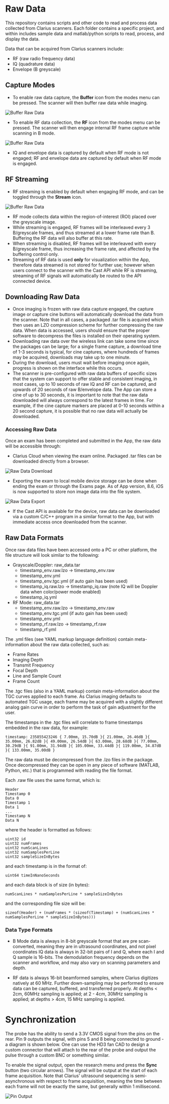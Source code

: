 # Raw Data

This repository contains scripts and other code to read and process data collected from Clarius scanners. Each folder contains a specific project, and within includes sample data and matlab/python scripts to read, process, and display the data.

Data that can be acquired from Clarius scanners include:
* RF (raw radio frequency data)
* IQ (quadrature data)
* Envelope (B greyscale)

## Capture Modes
* To enable raw data capture, the **Buffer** icon from the modes menu can be pressed. The scanner will then buffer raw data while imaging.

![Buffer Raw Data](blob/buffer.png)
* To enable RF data collection, the **RF** icon from the modes menu can be pressed. The scanner will then engage internal RF frame capture while scanning in B mode.

![Buffer Raw Data](blob/rf.png)
* IQ and envelope data is captured by default when RF mode is not engaged; RF and envelope data are captured by default when RF mode is engaged.

## RF Streaming
* RF streaming is enabled by default when engaging RF mode, and can be toggled through the **Stream** icon.

![Buffer Raw Data](blob/stream.png)
* RF mode collects data within the region-of-interest (ROI) placed over the greyscale image.
* While streaming is engaged, RF frames will be interleaved every 3 B/greyscale frames, and thus streamed at a lower frame rate than B. Buffering the RF data will also buffer at this rate.
* When streaming is disabled, RF frames will be interleaved with every B/greyscale frame, thus increasing the frame rate, and affected by the buffering control only.
* Streaming of RF data is used **only** for visualization within the App, therefore data streamed is not stored for further use; however when users connect to the scanner with the Cast API while RF is streaming, streaming of RF signals will automatically be routed to the API connected device.

## Downloading Raw Data
* Once imaging is frozen with raw data capture engaged, the capture image or capture cine buttons will automatically download the data from the scanner. Note that in all cases, a packaged .tar file is acquired which then uses an LZO compression scheme for further compressing the raw data. When data is accessed, users should ensure that the proper software to decompress the files is installed on their operating system.
* Downloading raw data over the wireless link can take some time since the packages can be large; for a single frame capture, a download time of 1-3 seconds is typical, for cine captures, where hundreds of frames may be acquired, downloads may take up to one minute.
* During the download, users must wait before imaging once again, progress is shown on the interface while this occurs.
* The scanner is pre-configured with raw data buffers of specific sizes that the system can support to offer stable and consistent imaging, in most cases, up to 10 seconds of raw IQ and RF can be captured, and upwards of 20 seconds of raw B/envelope data. The App can store a cine of up to 30 seconds, it is important to note that the raw data downloaded will always correspond to the latest frames in time. For example, if the cine capture markers are placed at 0-10 seconds within a 20 second capture, it is possible that no raw data will actually be downloaded.

### Accessing Raw Data

Once an exam has been completed and submitted in the App, the raw data will be accessible through:
* Clarius Cloud when viewing the exam online. Packaged .tar files can be downloaded directly from a browser.

![Raw Data Download](blob/raw_cloud.png)
* Exporting the exam to local mobile device storage can be done when ending the exam or through the Exams page. As of App version, 8.6, iOS is now supported to store non image data into the file system.

![Raw Data Export](blob/save_device.png)
* If the Cast API is available for the device, raw data can be downloaded via a custom C/C++ program in a similar format to the App, but with immediate access once downloaded from the scanner.

## Raw Data Formats

Once raw data files have been accessed onto a PC or other platform, the file structure will look similar to the following:
- Grayscale/Doppler: raw_data.tar
    - timestamp_env.raw.lzo -> timestamp_env.raw
    - timestamp_env.yml
    - timestamp_env.tgc.yml (if auto gain has been used)
    - timestamp_iq.raw.lzo -> timestamp_iq.raw (note IQ will be Doppler data when color/power mode enabled)
    - timestamp_iq.yml
- RF Mode: raw_data.tar
    - timestamp_env.raw.lzo -> timestamp_env.raw
    - timestamp_env.tgc.yml (if auto gain has been used)
    - timestamp_env.yml
    - timestamp_rf.raw.lzo -> timestamp_rf.raw
    - timestamp_rf.yml

The .yml files (see YAML markup language definition) contain meta-information about the raw data collected, such as:
* Frame Rates
* Imaging Depth
* Transmit Frequency
* Focal Depth
* Line and Sample Count
* Frame Count

The .tgc files (also in a YAML markup) contain meta-information about the TGC curves applied to each frame. As Clarius imaging defaults to automated TGC usage, each frame may be acquired with a slightly different analog gain curve in order to perform the task of gain adjustment for the user.

The timestamps in the .tgc files will correlate to frame timestamps embedded in the raw data, for example:
```
timestamp: 235855423246 { 7.00mm, 15.70dB }{ 21.00mm, 26.46dB }{ 35.00mm, 26.82dB }{ 49.00mm, 26.54dB }{ 63.00mm, 28.68dB }{ 77.00mm, 30.29dB }{ 91.00mm, 31.94dB }{ 105.00mm, 33.44dB }{ 119.00mm, 34.87dB }{ 133.00mm, 35.00dB }
```

The raw data must be decompressed from the .lzo files in the package. Once decompressed they can be open in any piece of software (MATLAB, Python, etc.) that is programmed with reading the file format.

Each .raw file uses the same format, which is:
```
Header
Timestamp 0
Data 0
Timestamp 1
Data 1
...
Timestamp N
Data N
```
where the header is formatted as follows:
```
uint32 id
uint32 numFrames
uint32 numScanLines
uint32 numSamplesPerLine
uint32 sampleSizeInBytes
```
and each timestamp is in the format of:
```
uint64 timeInNanoSeconds
```
and each data block is of size (in bytes):
```
numScanLines * numSamplesPerLine * sampleSizeInBytes
```
and the corresponding file size will be:
```
sizeof(Header) + (numFrames * (sizeof(Timestamp) + (numScanLines * numSamplesPerLine * sampleSizeInBytes)))
```

### Data Type Formats

* B Mode data is always in 8-bit greyscale format that are pre scan-converted, meaning they are in ultrasound coordinates, and not pixel coordinates
IQ data is always in 32-bit pairs of I and Q, where each I and Q sample is 16-bits. The demodulation frequency depends on the scanner and workflow, and may also vary on scanning parameters and depth.

* RF data is always 16-bit beamformed samples, where Clarius digitizes natively at 60 MHz. Further down-sampling may be performed to ensure data can be captured, buffered, and transferred properly. At depths < 2cm, 60MHz sampling is applied; at 2 - 4cm, 30MHz sampling is applied; at depths > 4cm, 15 MHz sampling is applied.

# Synchronization

The probe has the ability to send a 3.3V CMOS signal from the pins on the rear. Pin 9 outputs the signal, with pins 5 and 8 being connected to ground - a diagram is shown below. One can use the HD3 fan CAD to design a custom connector that will attach to the rear of the probe and output the pulse through a custom BNC or something similar.

To enable the signal output, open the research menu and press the **Sync** button (two circular arrows). The signal will be output at the start of each frame acquisition. Note that Clarius' ultrasound sequencing is semi-asynchronous with respect to frame acquisition, meaning the time between each frame will not be exactly the same, but generally within 1 millisecond.

![Pin Output](blob/pins.png)
